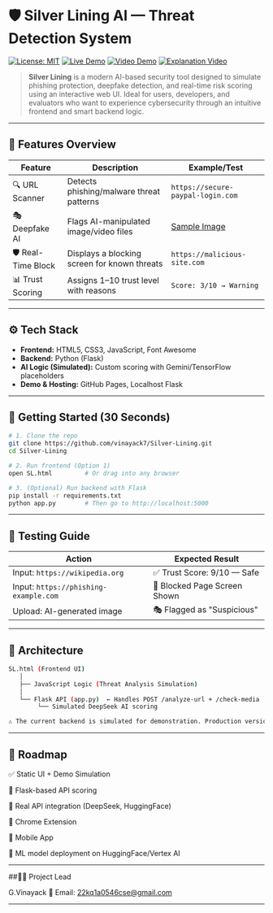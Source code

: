 # 🛡️ Silver Lining AI — Threat Detection System

[![License: MIT](https://img.shields.io/badge/License-MIT-blue.svg)](LICENSE)
[![Live Demo](https://img.shields.io/badge/Try_Online-Here-green)](templates/SL.html)
[![Video Demo](https://img.shields.io/badge/Video_Demo-Here-red)](https://drive.google.com/file/d/1FOLh3OPfuckIW0o2swGFXAWhN9ICngMA/view)
[![Explanation Video](https://img.shields.io/badge/Watch_Video-Here-purple)](https://drive.google.com/file/d/1SNCplL_UkRUdFjr8UqSbhFkSsRqC65uM/view?usp=drivesdk)

> **Silver Lining** is a modern AI-based security tool designed to simulate phishing protection, deepfake detection, and real-time risk scoring using an interactive web UI. Ideal for users, developers, and evaluators who want to experience cybersecurity through an intuitive frontend and smart backend logic.

---

## 🌟 Features Overview

| Feature            | Description                                | Example/Test                      |
|-------------------|--------------------------------------------|----------------------------------|
| 🔍 URL Scanner     | Detects phishing/malware threat patterns    | `https://secure-paypal-login.com` |
| 🎭 Deepfake AI     | Flags AI-manipulated image/video files      | [Sample Image](assets/test-image.jpg) |
| 🛡️ Real-Time Block | Displays a blocking screen for known threats | `https://malicious-site.com`     |
| 📊 Trust Scoring   | Assigns 1–10 trust level with reasons        | `Score: 3/10 → Warning`          |

---

## ⚙️ Tech Stack

- **Frontend:** HTML5, CSS3, JavaScript, Font Awesome  
- **Backend:** Python (Flask)  
- **AI Logic (Simulated):** Custom scoring with Gemini/TensorFlow placeholders  
- **Demo & Hosting:** GitHub Pages, Localhost Flask

---

## 🚀 Getting Started (30 Seconds)

```bash
# 1. Clone the repo
git clone https://github.com/vinayack7/Silver-Lining.git
cd Silver-Lining

# 2. Run frontend (Option 1)
open SL.html         # Or drag into any browser

# 3. (Optional) Run backend with Flask
pip install -r requirements.txt
python app.py        # Then go to http://localhost:5000
```
---

## 🧪 Testing Guide

| Action                                | Expected Result              |
| ------------------------------------- | ---------------------------- |
| Input: `https://wikipedia.org`        | ✅ Trust Score: 9/10 — Safe   |
| Input: `https://phishing-example.com` | 🚫 Blocked Page Screen Shown |
| Upload: AI-generated image            | 🎭 Flagged as "Suspicious"   |

---

## 🧠 Architecture

```bash
SL.html (Frontend UI)
   │
   ├── JavaScript Logic (Threat Analysis Simulation)
   │
   └── Flask API (app.py)  ← Handles POST /analyze-url + /check-media
        └── Simulated DeepSeek AI scoring

⚠️ The current backend is simulated for demonstration. Production version would integrate real AI models or services (e.g., VirusTotal, DeepFace, Gemini).
```
---

## 🎯 Roadmap

✅ Static UI + Demo Simulation

🧪 Flask-based API scoring

🔄 Real API integration (DeepSeek, HuggingFace)

🔌 Chrome Extension

📱 Mobile App

🧠 ML model deployment on HuggingFace/Vertex AI

---

##👨‍💻 Project Lead

G.Vinayack
📧 Email: 22kq1a0546cse@gmail.com

---
